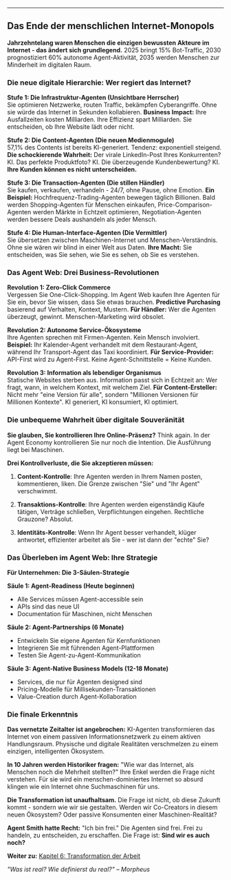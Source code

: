 ---

## Das Ende der menschlichen Internet-Monopols

**Jahrzehntelang waren Menschen die einzigen bewussten Akteure im Internet - das ändert sich grundlegend.** 2025 bringt 15% Bot-Traffic, 2030 prognostiziert 60% autonome Agent-Aktivität, 2035 werden Menschen zur Minderheit im digitalen Raum.

### Die neue digitale Hierarchie: Wer regiert das Internet?

**Stufe 1: Die Infrastruktur-Agenten (Unsichtbare Herrscher)**  
Sie optimieren Netzwerke, routen Traffic, bekämpfen Cyberangriffe. Ohne sie würde das Internet in Sekunden kollabieren. **Business Impact:** Ihre Ausfallzeiten kosten Milliarden. Ihre Effizienz spart Milliarden. Sie entscheiden, ob Ihre Website lädt oder nicht.

**Stufe 2: Die Content-Agenten (Die neuen Medienmogule)**  
57,1% des Contents ist bereits KI-generiert. Tendenz: exponentiell steigend. **Die schockierende Wahrheit:** Der virale LinkedIn-Post Ihres Konkurrenten? KI. Das perfekte Produktfoto? KI. Die überzeugende Kundenbewertung? KI. **Ihre Kunden können es nicht unterscheiden.**

**Stufe 3: Die Transaction-Agenten (Die stillen Händler)**  
Sie kaufen, verkaufen, verhandeln - 24/7, ohne Pause, ohne Emotion. **Ein Beispiel:** Hochfrequenz-Trading-Agenten bewegen täglich Billionen. Bald werden Shopping-Agenten für Menschen einkaufen, Price-Comparison-Agenten werden Märkte in Echtzeit optimieren, Negotiation-Agenten werden bessere Deals aushandeln als jeder Mensch.

**Stufe 4: Die Human-Interface-Agenten (Die Vermittler)**  
Sie übersetzen zwischen Maschinen-Internet und Menschen-Verständnis. Ohne sie wären wir blind in einer Welt aus Daten. **Ihre Macht:** Sie entscheiden, was Sie sehen, wie Sie es sehen, ob Sie es verstehen.

### Das Agent Web: Drei Business-Revolutionen

**Revolution 1: Zero-Click Commerce**  
Vergessen Sie One-Click-Shopping. Im Agent Web kaufen Ihre Agenten für Sie ein, bevor Sie wissen, dass Sie etwas brauchen. **Predictive Purchasing** basierend auf Verhalten, Kontext, Mustern. **Für Händler:** Wer die Agenten überzeugt, gewinnt. Menschen-Marketing wird obsolet.

**Revolution 2: Autonome Service-Ökosysteme**  
Ihre Agenten sprechen mit Firmen-Agenten. Kein Mensch involviert. **Beispiel:** Ihr Kalender-Agent verhandelt mit dem Restaurant-Agent, während Ihr Transport-Agent das Taxi koordiniert. **Für Service-Provider:** API-First wird zu Agent-First. Keine Agent-Schnittstelle = Keine Kunden.

**Revolution 3: Information als lebendiger Organismus**  
Statische Websites sterben aus. Information passt sich in Echtzeit an: Wer fragt, wann, in welchem Kontext, mit welchem Ziel. **Für Content-Ersteller:** Nicht mehr "eine Version für alle", sondern "Millionen Versionen für Millionen Kontexte". KI generiert, KI konsumiert, KI optimiert.

### Die unbequeme Wahrheit über digitale Souveränität

**Sie glauben, Sie kontrollieren Ihre Online-Präsenz?** Think again. In der Agent Economy kontrollieren Sie nur noch die Intention. Die Ausführung liegt bei Maschinen.

**Drei Kontrollverluste, die Sie akzeptieren müssen:**

1. **Content-Kontrolle**: Ihre Agenten werden in Ihrem Namen posten, kommentieren, liken. Die Grenze zwischen "Sie" und "Ihr Agent" verschwimmt.

2. **Transaktions-Kontrolle**: Ihre Agenten werden eigenständig Käufe tätigen, Verträge schließen, Verpflichtungen eingehen. Rechtliche Grauzone? Absolut.

3. **Identitäts-Kontrolle**: Wenn Ihr Agent besser verhandelt, klüger antwortet, effizienter arbeitet als Sie - wer ist dann der "echte" Sie?

### Das Überleben im Agent Web: Ihre Strategie

**Für Unternehmen: Die 3-Säulen-Strategie**

**Säule 1: Agent-Readiness (Heute beginnen)**
- Alle Services müssen Agent-accessible sein
- APIs sind das neue UI
- Documentation für Maschinen, nicht Menschen

**Säule 2: Agent-Partnerships (6 Monate)**
- Entwickeln Sie eigene Agenten für Kernfunktionen
- Integrieren Sie mit führenden Agent-Plattformen
- Testen Sie Agent-zu-Agent-Kommunikation

**Säule 3: Agent-Native Business Models (12-18 Monate)**
- Services, die nur für Agenten designed sind
- Pricing-Modelle für Millisekunden-Transaktionen
- Value-Creation durch Agent-Kollaboration

### Die finale Erkenntnis

**Das vernetzte Zeitalter ist angebrochen:** KI-Agenten transformieren das Internet von einem passiven Informationsnetzwerk zu einem aktiven Handlungsraum. Physische und digitale Realitäten verschmelzen zu einem einzigen, intelligenten Ökosystem.

**In 10 Jahren werden Historiker fragen:** "Wie war das Internet, als Menschen noch die Mehrheit stellten?" Ihre Enkel werden die Frage nicht verstehen. Für sie wird ein menschen-dominiertes Internet so absurd klingen wie ein Internet ohne Suchmaschinen für uns.

**Die Transformation ist unaufhaltsam.** Die Frage ist nicht, ob diese Zukunft kommt - sondern wie wir sie gestalten. Werden wir Co-Creators in diesem neuen Ökosystem? Oder passive Konsumenten einer Maschinen-Realität?

**Agent Smith hatte Recht:** "Ich bin frei." Die Agenten sind frei. Frei zu handeln, zu entscheiden, zu erschaffen. Die Frage ist: **Sind wir es auch noch?**

**Weiter zu:** [Kapitel 6: Transformation der Arbeit](../kapitel_6/intro.md)

*"Was ist real? Wie definierst du real?" – Morpheus*